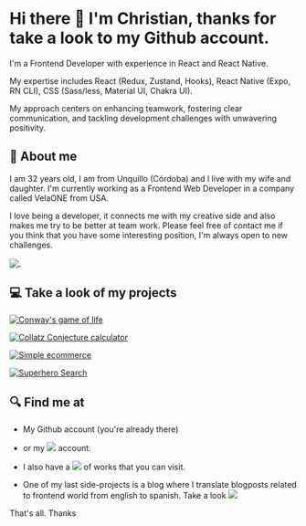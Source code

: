 # Hi there 👋 I'm Christian, thanks for take a look to my Github account.

I'm a Frontend Developer with experience in React and React Native. 

My expertise includes React (Redux, Zustand, Hooks), React Native (Expo, RN CLI), CSS (Sass/less, Material UI, Chakra UI). 

My approach centers on enhancing teamwork, fostering clear communication, and tackling development challenges with unwavering positivity.
 
 ## 🚶 About me
 
 I am 32 years old, I am from Unquillo (Córdoba) and I live with my wife and daughter. I'm currently working as a Frontend Web Developer in a company called VelaONE from USA. 
 
 I love being a developer, it connects me with my creative side and also makes me try to be better at team work. Please feel free of contact me if you think that you have some interesting position, I'm always open to new challenges.
 
   <a href="https://github.com/Chriscaracach">
     <img align="center" src="https://github-readme-stats.vercel.app/api/top-langs/?username=Chriscaracach&layout=compact" />
   </a>
   <img src="https://komarev.com/ghpvc/?username=chris-caracach&style=flat-square&color=blue" alt=""/>

## 💻 Take a look of my projects

[![Conway's game of life](https://github-readme-stats.vercel.app/api/pin/?username=Chriscaracach&repo=React-game-of-life)](https://github.com/Chriscaracach/React-game-of-life)

[![Collatz Conjecture calculator](https://github-readme-stats.vercel.app/api/pin/?username=Chriscaracach&repo=React-collatz-conjecture-calculator)](https://github.com/Chriscaracach/React-collatz-conjecture-calculator)

[![Simple ecommerce](https://github-readme-stats.vercel.app/api/pin/?username=Chriscaracach&repo=React-ecommerce)](https://github.com/Chriscaracach/React-ecommerce)

[![Superhero Search](https://github-readme-stats.vercel.app/api/pin/?username=Chriscaracach&repo=superhero-search)](https://github.com/Chriscaracach/superhero-search)

 
 
 ## 🔍 Find me at
 
-  My Github account (you're already there)

- or my <a target="_blank" href="https://www.linkedin.com/in/christian-caracach/"><img src="https://img.shields.io/badge/-Linkedin-blue"/></a> account.

- I also have a <a target="_blank" href="https://portfoliochristiancaracach.vercel.app/"><img src="https://img.shields.io/badge/-Portfolio-blue"/></a> of works that you can visit.

- One of my last side-projects is a blog where I translate blogposts related to frontend world from english to spanish. Take a look <a target="_blank" href="https://medium.com/@christiancaracach"><img src="https://img.shields.io/badge/Link-My%20Blog-success"/></a>


That's all. Thanks
